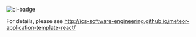 ![ci-badge](https://github.com/uhm-gitclubs/uhm-gitclubs/workflows/uhm-gitclubs/badge.svg)

For details, please see http://ics-software-engineering.github.io/meteor-application-template-react/
